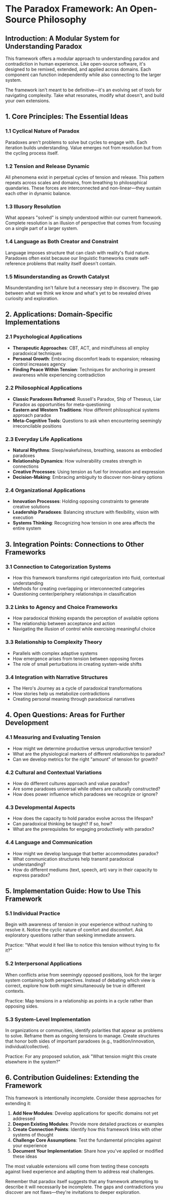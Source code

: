 # The Paradox Framework: An Open-Source Philosophy

## Introduction: A Modular System for Understanding Paradox

This framework offers a modular approach to understanding paradox and contradiction in human experience. Like open-source software, it's designed to be remixed, extended, and applied across domains. Each component can function independently while also connecting to the larger system.

The framework isn't meant to be definitive—it's an evolving set of tools for navigating complexity. Take what resonates, modify what doesn't, and build your own extensions.

## 1. Core Principles: The Essential Ideas

### 1.1 Cyclical Nature of Paradox

Paradoxes aren't problems to solve but cycles to engage with. Each iteration builds understanding. Value emerges not from resolution but from the cycling process itself.

### 1.2 Tension and Release Dynamic

All phenomena exist in perpetual cycles of tension and release. This pattern repeats across scales and domains, from breathing to philosophical quandaries. These forces are interconnected and non-linear—they sustain each other in dynamic balance.

### 1.3 Illusory Resolution

What appears "solved" is simply understood within our current framework. Complete resolution is an illusion of perspective that comes from focusing on a single part of a larger system.

### 1.4 Language as Both Creator and Constraint

Language imposes structure that can clash with reality's fluid nature. Paradoxes often exist because our linguistic frameworks create self-reference problems that reality itself doesn't contain.

### 1.5 Misunderstanding as Growth Catalyst

Misunderstanding isn't failure but a necessary step in discovery. The gap between what we think we know and what's yet to be revealed drives curiosity and exploration.

## 2. Applications: Domain-Specific Implementations

### 2.1 Psychological Applications

- **Therapeutic Approaches**: CBT, ACT, and mindfulness all employ paradoxical techniques
- **Personal Growth**: Embracing discomfort leads to expansion; releasing control increases agency
- **Finding Peace Within Tension**: Techniques for anchoring in present awareness while experiencing contradiction

### 2.2 Philosophical Applications

- **Classic Paradoxes Reframed**: Russell's Paradox, Ship of Theseus, Liar Paradox as opportunities for meta-questioning
- **Eastern and Western Traditions**: How different philosophical systems approach paradox
- **Meta-Cognitive Tools**: Questions to ask when encountering seemingly irreconcilable positions

### 2.3 Everyday Life Applications

- **Natural Rhythms**: Sleep/wakefulness, breathing, seasons as embodied paradoxes
- **Relationship Dynamics**: How vulnerability creates strength in connections
- **Creative Processes**: Using tension as fuel for innovation and expression
- **Decision-Making**: Embracing ambiguity to discover non-binary options

### 2.4 Organizational Applications

- **Innovation Processes**: Holding opposing constraints to generate creative solutions
- **Leadership Paradoxes**: Balancing structure with flexibility, vision with execution
- **Systems Thinking**: Recognizing how tension in one area affects the entire system

## 3. Integration Points: Connections to Other Frameworks

### 3.1 Connection to Categorization Systems

- How this framework transforms rigid categorization into fluid, contextual understanding
- Methods for creating overlapping or interconnected categories
- Questioning center/periphery relationships in classification

### 3.2 Links to Agency and Choice Frameworks

- How paradoxical thinking expands the perception of available options
- The relationship between acceptance and action
- Navigating the illusion of control while exercising meaningful choice

### 3.3 Relationship to Complexity Theory

- Parallels with complex adaptive systems
- How emergence arises from tension between opposing forces
- The role of small perturbations in creating system-wide shifts

### 3.4 Integration with Narrative Structures

- The Hero's Journey as a cycle of paradoxical transformations
- How stories help us metabolize contradictions
- Creating personal meaning through paradoxical narratives

## 4. Open Questions: Areas for Further Development

### 4.1 Measuring and Evaluating Tension

- How might we determine productive versus unproductive tension?
- What are the physiological markers of different relationships to paradox?
- Can we develop metrics for the right "amount" of tension for growth?

### 4.2 Cultural and Contextual Variations

- How do different cultures approach and value paradox?
- Are some paradoxes universal while others are culturally constructed?
- How does power influence which paradoxes we recognize or ignore?

### 4.3 Developmental Aspects

- How does the capacity to hold paradox evolve across the lifespan?
- Can paradoxical thinking be taught? If so, how?
- What are the prerequisites for engaging productively with paradox?

### 4.4 Language and Communication

- How might we develop language that better accommodates paradox?
- What communication structures help transmit paradoxical understanding?
- How do different mediums (text, speech, art) vary in their capacity to express paradox?

## 5. Implementation Guide: How to Use This Framework

### 5.1 Individual Practice

Begin with awareness of tension in your experience without rushing to resolve it. Notice the cyclic nature of comfort and discomfort. Ask exploratory questions rather than seeking immediate answers.

Practice: "What would it feel like to notice this tension without trying to fix it?"

### 5.2 Interpersonal Applications

When conflicts arise from seemingly opposed positions, look for the larger system containing both perspectives. Instead of debating which view is correct, explore how both might simultaneously be true in different contexts.

Practice: Map tensions in a relationship as points in a cycle rather than opposing sides.

### 5.3 System-Level Implementation

In organizations or communities, identify polarities that appear as problems to solve. Reframe them as ongoing tensions to manage. Create structures that honor both sides of important paradoxes (e.g., tradition/innovation, individual/collective).

Practice: For any proposed solution, ask "What tension might this create elsewhere in the system?"

## 6. Contribution Guidelines: Extending the Framework

This framework is intentionally incomplete. Consider these approaches for extending it:

1. **Add New Modules**: Develop applications for specific domains not yet addressed
2. **Deepen Existing Modules**: Provide more detailed practices or examples
3. **Create Connection Points**: Identify how this framework links with other systems of thought
4. **Challenge Core Assumptions**: Test the fundamental principles against your experience
5. **Document Your Implementation**: Share how you've applied or modified these ideas

The most valuable extensions will come from testing these concepts against lived experience and adapting them to address real challenges.

Remember that paradox itself suggests that any framework attempting to describe it will necessarily be incomplete. The gaps and contradictions you discover are not flaws—they're invitations to deeper exploration.